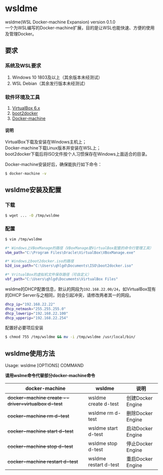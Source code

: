 # wsldme

wsldme(WSL Docker-machine Expansion) version 0.1.0  
一个为WSL编写的Docker-machine扩展，目的是让WSL也能快速、方便的使用及管理Docker。

## 要求

### 系统及WSL要求

1. Windows 10 1803及以上（其余版本未经测试）
2. WSL Debian（其余发行版本未经测试）

### 软件环境及工具

1. [VirtualBox 6.x](https://www.virtualbox.org/wiki/Downloads)
2. [boot2docker](https://github.com/boot2docker/boot2docker/releases)
3. [Docker-machine](https://github.com/docker/machine/releases)

#### 说明

VirtualBox下载及安装在Windows主机上；  
Docker-machine下载Linux版本并安装在WSL上；  
boot2docker下载后将ISO文件按个人习惯保存在Windows上面适合的目录。

Docker-machine安装好后，确保能执行如下命令：

``` bash
$ docker-machine -v
```

## wsldme安装及配置

### 下载

``` bash
$ wget ... -O /tmp/wsldme
```

### 配置

``` bash
$ vim /tmp/wsldme
```

``` bash
#* Windows上VBoxManage的路径（VBoxManage是VirtualBox配套的命令行管理工具）
vbm_path="C:\Program Files\Oracle\VirtualBox\VBoxManage.exe"

#* Windows上boot2docker.iso的路径
b2d_iso_path="C:\Users\qhlgd\Documents\ISO\boot2docker.iso"

#* VritualBox的虚拟机文件保存路径（可自定义）
vbf_path="C:\Users\qhlgd\Documents\VirtualBox Files"
```

wsldme的DHCP配置信息，默认的网段为`192.168.22.00/24`，如VirtualBox现有的DHCP Server与之相同，则会引起冲突，请修改两者其一的网段。

``` bash
dhcp_ip="192.168.22.22"
dhcp_netmask="255.255.255.0"
dhcp_lowerip="192.168.22.100"
dhcp_upperip="192.168.22.254"
```

配置好必要项后安装

``` bash
$ chmod 755 /tmp/wsldme && mv -i /tmp/wsldme /usr/local/bin/
```

## wsldme使用方法

Usage: wsldme [OPTIONS] COMMAND

**请用wslme命令代替部分docker-machine命令**

| docker-machine | wsldme | 说明 |
| - | - | - |
| ~~docker-machine create --driver=virtualbox d-test~~ | wsldme create  d-test | 创建Docker Engine |
| ~~cocker-machine rm d-test~~ | wsldme rm d-test | 删除Docker Engine |
| ~~cocker-machine start d-test~~ | wsldme start d-test | 启动Docker Engine |
| ~~cocker-machine stop d-test~~ | wsldme stop d-test | 停止Docker Engine |
| ~~cocker-machine restart d-test~~ | wsldme restart d-test | 重启Docker Engine |